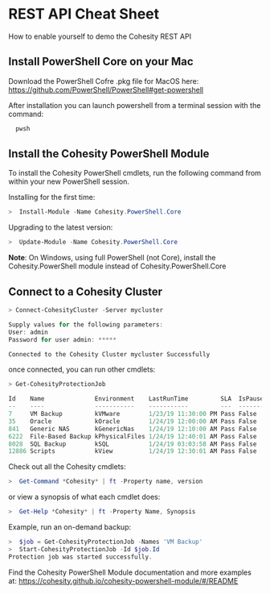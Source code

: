 # REST API Cheat Sheet

How to enable yourself to demo the Cohesity REST API

## Install PowerShell Core on your Mac 

Download the PowerShell Cofre .pkg file for MacOS here: https://github.com/PowerShell/PowerShell#get-powershell

After installation you can launch powershell from a terminal session with the command:

```bash
  pwsh
```

## Install the Cohesity PowerShell Module

To install the Cohesity PowerShell cmdlets, run the following command from within your new PowerShell session.

Installing for the first time:
```powershell
>  Install-Module -Name Cohesity.PowerShell.Core
```

Upgrading to the latest version:
```powershell
>  Update-Module -Name Cohesity.PowerShell.Core
```

**Note**: On Windows, using full PowerShell (not Core), install the Cohesity.PowerShell module instead of Cohesity.PowerShell.Core

## Connect to a Cohesity Cluster

```powershell
> Connect-CohesityCluster -Server mycluster              

Supply values for the following parameters:
User: admin
Password for user admin: *****

Connected to the Cohesity Cluster mycluster Successfully
```
once connected, you can run other cmdlets:
```powershell
> Get-CohesityProtectionJob

Id    Name              Environment    LastRunTime         SLA  IsPaused
--    ----              -----------    -----------         ---  --------
7     VM Backup         kVMware        1/23/19 11:30:00 PM Pass False
35    Oracle            kOracle        1/24/19 12:00:00 AM Pass False
841   Generic NAS       kGenericNas    1/24/19 12:10:00 AM Pass False
6222  File-Based Backup kPhysicalFiles 1/24/19 12:40:01 AM Pass False
8028  SQL Backup        kSQL           1/24/19 03:03:58 AM Pass False
12886 Scripts           kView          1/24/19 12:30:01 AM Pass False
```

Check out all the Cohesity cmdlets:

```powershell
>  Get-Command *Cohesity* | ft -Property name, version
```

or view a synopsis of what each cmdlet does:

```powershell
>  Get-Help *Cohesity* | ft -Property Name, Synopsis  
```

Example, run an on-demand backup:

```powershell
>  $job = Get-CohesityProtectionJob -Names 'VM Backup'
>  Start-CohesityProtectionJob -Id $job.Id
Protection job was started successfully.
```

Find the Cohesity PowerShell Module documentation and more examples at: https://cohesity.github.io/cohesity-powershell-module/#/README
